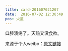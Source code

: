 ```yaml
---
title: card-201607021207
date:  2016-07-02 12:30:49
pos: 火星
---
```

口腔溃疡了。天热又没食欲。 

来源于个人weibo：[原文链接](https://m.weibo.cn/status/DCVlVfCg8?mblogid=DCVlVfCg8)